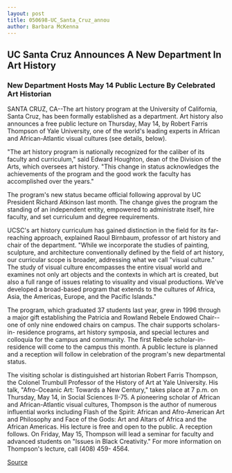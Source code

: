 ```yaml
---
layout: post
title: 050698-UC_Santa_Cruz_annou
author: Barbara McKenna
---
```


## UC Santa Cruz Announces A New Department In Art History

### New Department Hosts May 14 Public Lecture By Celebrated Art Historian

SANTA CRUZ, CA--The art history program at the University of California, Santa Cruz, has been formally established as a department. Art history also announces a free public lecture on Thursday, May 14, by Robert Farris Thompson of Yale University, one of the world's leading experts in African and African-Atlantic visual cultures (see details, below).

"The art history program is nationally recognized for the caliber of its faculty and curriculum," said Edward Houghton, dean of the Division of the Arts, which oversees art history. "This change in status acknowledges the achievements of the program and the good work the faculty has accomplished over the years."

The program's new status became official following approval by UC President Richard Atkinson last month. The change gives the program the standing of an independent entity, empowered to administrate itself, hire faculty, and set curriculum and degree requirements.

UCSC's art history curriculum has gained distinction in the field for its far-reaching approach, explained Raoul Birnbaum, professor of art history and chair of the department. "While we incorporate the studies of painting, sculpture, and architecture conventionally defined by the field of art history, our curricular scope is broader, addressing what we call "visual culture." The study of visual culture encompasses the entire visual world and examines not only art objects and the contexts in which art is created, but also a full range of issues relating to visuality and visual productions. We've developed a broad-based program that extends to the cultures of Africa, Asia, the Americas, Europe, and the Pacific Islands."

The program, which graduated 37 students last year, grew in 1996 through a major gift establishing the Patricia and Rowland Rebele Endowed Chair--one of only nine endowed chairs on campus. The chair supports scholars-in- residence programs, art history symposia, and special lectures and colloquia for the campus and community. The first Rebele scholar-in-residence will come to the campus this month. A public lecture is planned and a reception will follow in celebration of the program's new departmental status.

The visiting scholar is distinguished art historian Robert Farris Thompson, the Colonel Trumbull Professor of the History of Art at Yale University. His talk, "Afro-Oceanic Art: Towards a New Century," takes place at 7 p.m. on Thursday, May 14, in Social Sciences II-75. A pioneering scholar of African and African-Atlantic visual cultures, Thompson is the author of numerous influential works including Flash of the Spirit: African and Afro-American Art and Philosophy and Face of the Gods: Art and Altars of Africa and the African Americas. His lecture is free and open to the public. A reception follows. On Friday, May 15, Thompson will lead a seminar for faculty and advanced students on "Issues in Black Creativity." For more information on Thompson's lecture, call (408) 459- 4564.

[Source](http://www1.ucsc.edu/news_events/press_releases/archive/97-98/05-98/050698-UC_Santa_Cruz_annou.html "Permalink to 050698-UC_Santa_Cruz_annou")